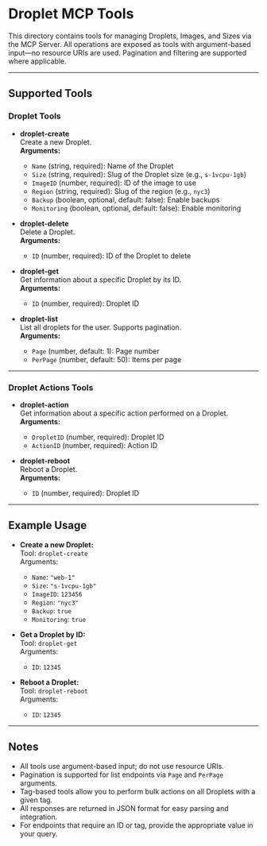 # Droplet MCP Tools

This directory contains tools for managing Droplets, Images, and Sizes via the MCP Server. All operations are exposed as tools with argument-based input—no resource URIs are used. Pagination and filtering are supported where applicable.

---

## Supported Tools

### Droplet Tools

- **droplet-create**  
  Create a new Droplet.  
  **Arguments:**  
  - `Name` (string, required): Name of the Droplet  
  - `Size` (string, required): Slug of the Droplet size (e.g., `s-1vcpu-1gb`)  
  - `ImageID` (number, required): ID of the image to use  
  - `Region` (string, required): Slug of the region (e.g., `nyc3`)  
  - `Backup` (boolean, optional, default: false): Enable backups  
  - `Monitoring` (boolean, optional, default: false): Enable monitoring

- **droplet-delete**  
  Delete a Droplet.  
  **Arguments:**  
  - `ID` (number, required): ID of the Droplet to delete

- **droplet-get**  
  Get information about a specific Droplet by its ID.  
  **Arguments:**  
  - `ID` (number, required): Droplet ID

- **droplet-list**  
  List all droplets for the user. Supports pagination.  
  **Arguments:**  
  - `Page` (number, default: 1): Page number  
  - `PerPage` (number, default: 50): Items per page

---

### Droplet Actions Tools

- **droplet-action**  
  Get information about a specific action performed on a Droplet.  
  **Arguments:**  
  - `DropletID` (number, required): Droplet ID  
  - `ActionID` (number, required): Action ID

- **droplet-reboot**  
  Reboot a Droplet.  
  **Arguments:**  
  - `ID` (number, required): Droplet ID

---

## Example Usage

- **Create a new Droplet:**  
  Tool: `droplet-create`  
  Arguments:  
    - `Name`: `"web-1"`  
    - `Size`: `"s-1vcpu-1gb"`  
    - `ImageID`: `123456`  
    - `Region`: `"nyc3"`  
    - `Backup`: `true`  
    - `Monitoring`: `true`

- **Get a Droplet by ID:**  
  Tool: `droplet-get`  
  Arguments:  
    - `ID`: `12345`

- **Reboot a Droplet:**  
  Tool: `droplet-reboot`  
  Arguments:  
    - `ID`: `12345`

---

## Notes

- All tools use argument-based input; do not use resource URIs.
- Pagination is supported for list endpoints via `Page` and `PerPage` arguments.
- Tag-based tools allow you to perform bulk actions on all Droplets with a given tag.
- All responses are returned in JSON format for easy parsing and integration.
- For endpoints that require an ID or tag, provide the appropriate value in your query.
